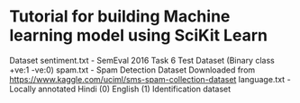 <h1>Tutorial for building Machine learning model using SciKit Learn </h1>

Dataset
sentiment.txt - SemEval 2016 Task 6 Test Dataset (Binary class +ve:1 -ve:0)
spam.txt - Spam Detection Dataset Downloaded from https://www.kaggle.com/uciml/sms-spam-collection-dataset
language.txt - Locally annotated Hindi (0) English (1) Identification dataset


